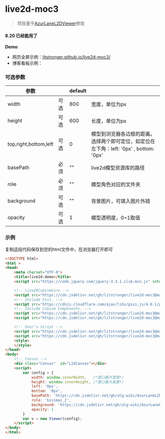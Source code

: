 # live2d-moc3
> 项目基于[AzurLaneL2DViewer](https://github.com/alg-wiki/AzurLaneL2DViewer)修改

#### 8.20 已经能用了

**Demo**: 

- 网页全屏示例：[litstronger.github.io/live2d-moc3/](https://litstronger.github.io/live2d-moc3/)
- 博客看板示例：

### 可选参数

| 参数                  |      | default |                                                              |
| --------------------- | ---- | ------- | ------------------------------------------------------------ |
| width                 | 可选 | 800     | 宽度，单位为px                                               |
| height                | 可选 | 600     | 长度，单位为px                                               |
| top,right,bottom,left | 可选 | 0       | 模型到浏览器各边框的距离。选择两个即可定位，如定位在左下角：left: '0px' , bottom: '0px' |
| basePath              | 必须 | ""      | live2d模型资源库的路径                                       |
| role                  | 必须 | ""      | 模型角色对应的文件夹                                         |
| background            | 可选 | ""      | 背景图片，可填入图片外链                                     |
| opacity               | 可选 | 1       | 模型透明度，0~1取值                                          |

### 示例

复制这段代码保存到空的html文件中，在浏览器打开即可

```html
<!DOCTYPE html>
<html >
<head>
    <meta charset="UTF-8">
    <title>live2d-demo</title>
    <script src="https://code.jquery.com/jquery-3.3.1.slim.min.js" integrity="sha384-q8i/X+965DzO0rT7abK41JStQIAqVgRVzpbzo5smXKp4YfRvH+8abtTE1Pi6jizo" crossorigin="anonymous"></script>

    <!-- Live2DCubismCore -->
    <script src="https://cdn.jsdelivr.net/gh/litstronger/live2d-moc3@master/js/frame/live2dcubismcore.min.js"></script>
    <!-- Include Pixi. -->
    <script src="https://cdnjs.cloudflare.com/ajax/libs/pixi.js/4.6.1/pixi.min.js"></script>
    <!-- Include Cubism Components. -->
    <script src="https://cdn.jsdelivr.net/gh/litstronger/live2d-moc3@master/js/live2dcubismframework.js"></script>
    <script src="https://cdn.jsdelivr.net/gh/litstronger/live2d-moc3@master/js/live2dcubismpixi.js"></script>

    <!-- User's Script -->
    <script src="https://cdn.jsdelivr.net/gh/litstronger/live2d-moc3@master/js/l2d.js"></script>
    <script src="https://cdn.jsdelivr.net/gh/litstronger/live2d-moc3@master/js/main.js"></script>
    <style>
    </style>
</head>
<body>
    <!-- Canvas -->
    <div class="Canvas"  id="L2dCanvas"></div>
    <script>
        var config = {
            width: window.innerWidth,	/*窗口最大宽度*/
            height: window.innerHeight, /*窗口最大高度*/
            left: '0px',
            bottom: '0px',
            basePath: 'https://cdn.jsdelivr.net/gh/alg-wiki/AzurLaneL2DViewer@gh-pages/assets',
            role: 'bisimai_2',
            background: 'https://cdn.jsdelivr.net/gh/alg-wiki/AzurLaneL2DViewer@gh-pages/assets/bg/bg_church_jp.png',
            opacity: 1
        }
        var v = new Viewer(config);
    </script>
</body>
</html>
```

